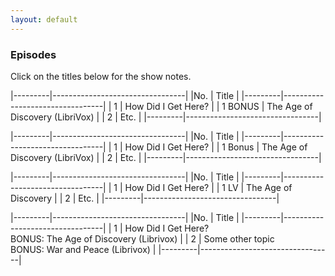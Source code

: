 ```yaml
---
layout: default
---
```

### Episodes
Click on the titles below for the show notes.

|---------|---------------------------------|
|No.      | Title                           |
|---------|---------------------------------|
| 1       | How Did I Get Here?             |
| 1 BONUS | The Age of Discovery (LibriVox) |
| 2       | Etc.                            |
|---------|---------------------------------|

|---------|---------------------------------|
|No.      | Title                           |
|---------|---------------------------------|
| 1       | How Did I Get Here?             |
| 1 Bonus | The Age of Discovery (LibriVox) |
| 2       | Etc.                            |
|---------|---------------------------------|

|---------|---------------------------------|
|No.      | Title                           |
|---------|---------------------------------|
| 1       | How Did I Get Here?             |
| 1 LV    | The Age of Discovery            |
| 2       | Etc.                            |
|---------|---------------------------------|

|---------|---------------------------------|
|No.      | Title                           |
|---------|---------------------------------|
| 1       | How Did I Get Here?<br>BONUS: The Age of Discovery (Librivox)            |
| 2       | Some other topic<br>BONUS: War and Peace (Librivox)                            |
|---------|---------------------------------|
